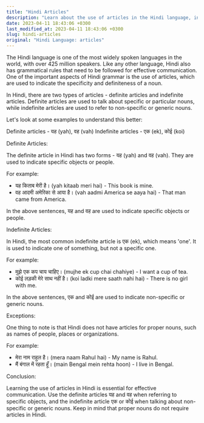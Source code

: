 ```yaml
---
title: "Hindi Articles"
description: "Learn about the use of articles in the Hindi language, including when to use them and the different types of articles available."
date: 2023-04-11 18:43:06 +0300
last_modified_at: 2023-04-11 18:43:06 +0300
slug: hindi-articles
original: "Hindi Language: articles"
---
```

The Hindi language is one of the most widely spoken languages in the world, with over 425 million speakers. Like any other language, Hindi also has grammatical rules that need to be followed for effective communication. One of the important aspects of Hindi grammar is the use of articles, which are used to indicate the specificity and definiteness of a noun.

In Hindi, there are two types of articles - definite articles and indefinite articles. Definite articles are used to talk about specific or particular nouns, while indefinite articles are used to refer to non-specific or generic nouns.

Let's look at some examples to understand this better:

Definite articles - यह (yah), वह (vah)
Indefinite articles - एक (ek), कोई (koi)

Definite Articles:

The definite article in Hindi has two forms - यह (yah) and वह (vah). They are used to indicate specific objects or people.

For example:

- यह किताब मेरी है। (yah kitaab meri hai) - This book is mine.
- वह आदमी अमेरिका से आया है। (vah aadmi America se aaya hai) - That man came from America.

In the above sentences, यह and वह are used to indicate specific objects or people.

Indefinite Articles:

In Hindi, the most common indefinite article is एक (ek), which means 'one'. It is used to indicate one of something, but not a specific one.

For example:

- मुझे एक कप चाय चाहिए। (mujhe ek cup chai chahiye) - I want a cup of tea.
- कोई लड़की मेरे साथ नहीं है। (koi ladki mere saath nahi hai) - There is no girl with me.

In the above sentences, एक and कोई are used to indicate non-specific or generic nouns.

Exceptions:

One thing to note is that Hindi does not have articles for proper nouns, such as names of people, places or organizations.

For example:

- मेरा नाम राहुल है। (mera naam Rahul hai) - My name is Rahul.
- मैं बंगाल में रहता हूँ। (main Bengal mein rehta hoon) - I live in Bengal.

Conclusion:

Learning the use of articles in Hindi is essential for effective communication. Use the definite articles यह and वह when referring to specific objects, and the indefinite article एक or कोई when talking about non-specific or generic nouns. Keep in mind that proper nouns do not require articles in Hindi.